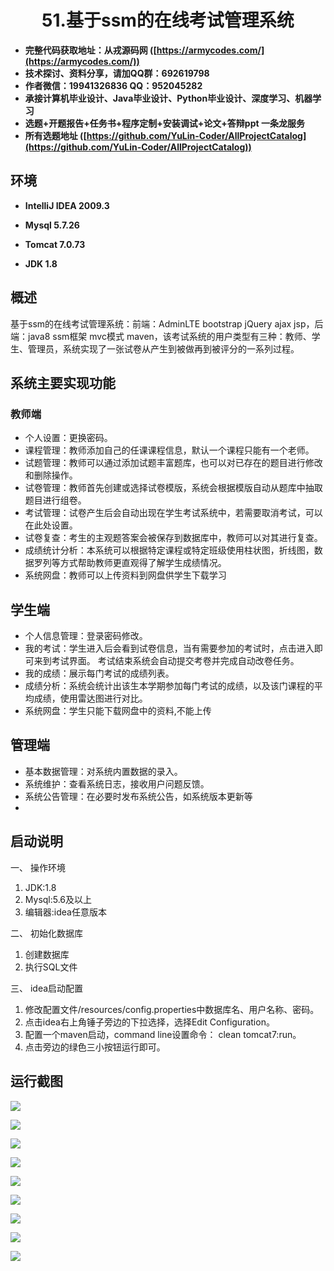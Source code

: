 <p><h1 align="center">51.基于ssm的在线考试管理系统</h1></p>

- <b>完整代码获取地址：从戎源码网 ([https://armycodes.com/](https://armycodes.com/))</b>
- <b>技术探讨、资料分享，请加QQ群：692619798</b> 
- <b>作者微信：19941326836  QQ：952045282</b> 
- <b>承接计算机毕业设计、Java毕业设计、Python毕业设计、深度学习、机器学习</b>
- <b>选题+开题报告+任务书+程序定制+安装调试+论文+答辩ppt 一条龙服务</b>
- <b>所有选题地址 ([https://github.com/YuLin-Coder/AllProjectCatalog](https://github.com/YuLin-Coder/AllProjectCatalog)) </b>
## 环境

- <b>IntelliJ IDEA 2009.3</b>

- <b>Mysql 5.7.26</b>

- <b>Tomcat 7.0.73</b>

- <b>JDK 1.8</b>

## 概述
基于ssm的在线考试管理系统：前端：AdminLTE bootstrap jQuery ajax jsp，后端：java8 ssm框架 mvc模式 maven，该考试系统的用户类型有三种：教师、学生、管理员，系统实现了一张试卷从产生到被做再到被评分的一系列过程。

## 系统主要实现功能
### 教师端
* 个人设置：更换密码。
* 课程管理：教师添加自己的任课课程信息，默认一个课程只能有一个老师。
* 试题管理：教师可以通过添加试题丰富题库，也可以对已存在的题目进行修改和删除操作。
* 试卷管理：教师首先创建或选择试卷模版，系统会根据模版自动从题库中抽取题目进行组卷。
* 考试管理：试卷产生后会自动出现在学生考试系统中，若需要取消考试，可以在此处设置。
* 试卷复查：考生的主观题答案会被保存到数据库中，教师可以对其进行复查。
* 成绩统计分析：本系统可以根据特定课程或特定班级使用柱状图，折线图，数据罗列等方式帮助教师更直观得了解学生成绩情况。
* 系统网盘：教师可以上传资料到网盘供学生下载学习
## 学生端
* 个人信息管理：登录密码修改。
* 我的考试：学生进入后会看到试卷信息，当有需要参加的考试时，点击进入即可来到考试界面。
  考试结束系统会自动提交考卷并完成自动改卷任务。
* 我的成绩：展示每门考试的成绩列表。
* 成绩分析：系统会统计出该生本学期参加每门考试的成绩，以及该门课程的平均成绩，使用雷达图进行对比。
* 系统网盘：学生只能下载网盘中的资料,不能上传
## 管理端
* 基本数据管理：对系统内置数据的录入。
* 系统维护：查看系统日志，接收用户问题反馈。
* 系统公告管理：在必要时发布系统公告，如系统版本更新等
* 
## 启动说明
一、 操作环境
1. JDK:1.8
2. Mysql:5.6及以上
3. 编辑器:idea任意版本

二、 初始化数据库
1. 创建数据库
2. 执行SQL文件

三、 idea启动配置
1. 修改配置文件/resources/config.properties中数据库名、用户名称、密码。
2. 点击idea右上角锤子旁边的下拉选择，选择Edit Configuration。
3. 配置一个maven启动，command line设置命令： clean tomcat7:run。
4. 点击旁边的绿色三小按钮运行即可。

## 运行截图
![](screenshot/1.png)

![](screenshot/2.png)

![](screenshot/3.png)

![](screenshot/4.png)

![](screenshot/5.png)

![](screenshot/6.png)

![](screenshot/7.png)

![](screenshot/8.png)

![](screenshot/9.png)
